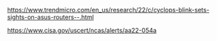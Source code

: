 https://www.trendmicro.com/en_us/research/22/c/cyclops-blink-sets-sights-on-asus-routers--.html

https://www.cisa.gov/uscert/ncas/alerts/aa22-054a
